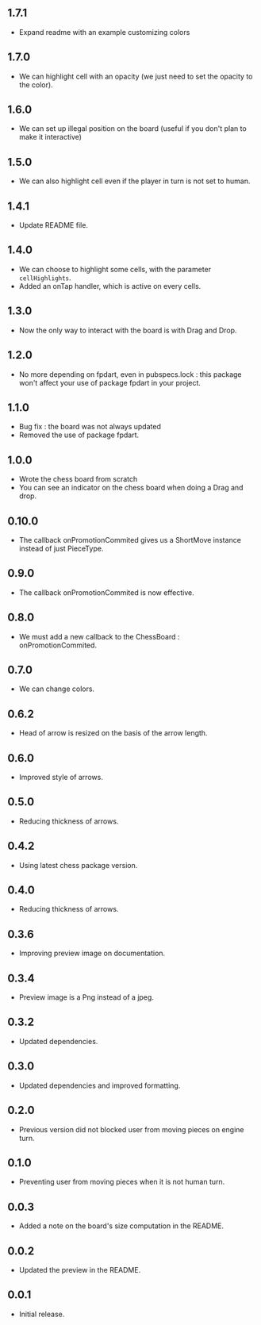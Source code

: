 ## 1.7.1

- Expand readme with an example customizing colors

## 1.7.0

- We can highlight cell with an opacity (we just need to set the opacity to the color).

## 1.6.0

- We can set up illegal position on the board (useful if you don't plan to make it interactive)

## 1.5.0

- We can also highlight cell even if the player in turn is not set to human.

## 1.4.1

- Update README file.

## 1.4.0

- We can choose to highlight some cells, with the parameter `cellHighlights`.
- Added an onTap handler, which is active on every cells.

## 1.3.0

- Now the only way to interact with the board is with Drag and Drop.

## 1.2.0

- No more depending on fpdart, even in pubspecs.lock : this package won't affect your use
  of package fpdart in your project.

## 1.1.0

- Bug fix : the board was not always updated
- Removed the use of package fpdart.

## 1.0.0

- Wrote the chess board from scratch
- You can see an indicator on the chess board when doing a Drag and drop.

## 0.10.0

- The callback onPromotionCommited gives us a ShortMove instance instead of just PieceType.

## 0.9.0

- The callback onPromotionCommited is now effective.

## 0.8.0

- We must add a new callback to the ChessBoard : onPromotionCommited.

## 0.7.0

- We can change colors.

## 0.6.2

- Head of arrow is resized on the basis of the arrow length.

## 0.6.0

- Improved style of arrows.

## 0.5.0

- Reducing thickness of arrows.

## 0.4.2

- Using latest chess package version.

## 0.4.0

- Reducing thickness of arrows.

## 0.3.6

- Improving preview image on documentation.

## 0.3.4

- Preview image is a Png instead of a jpeg.

## 0.3.2

- Updated dependencies.

## 0.3.0

- Updated dependencies and improved formatting.

## 0.2.0

- Previous version did not blocked user from moving pieces on engine turn.

## 0.1.0

- Preventing user from moving pieces when it is not human turn.

## 0.0.3

- Added a note on the board's size computation in the README.

## 0.0.2

- Updated the preview in the README.

## 0.0.1

- Initial release.
